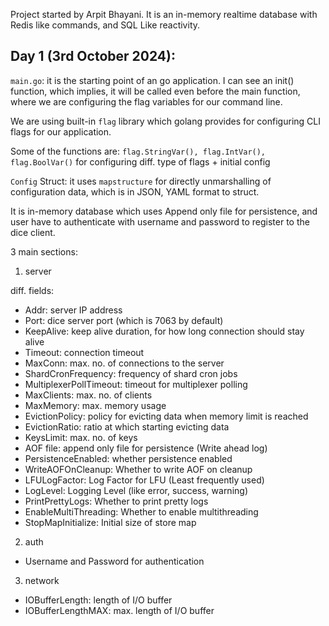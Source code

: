 Project started by Arpit Bhayani. 
It is an in-memory realtime database with Redis like commands, and SQL Like reactivity.

## Day 1 (3rd October 2024):
`main.go`: 
it is the starting point of an go application.
I can see an init() function, which implies, it will be called even before the main function, where we are configuring the flag variables for our command line.


We are using built-in `flag` library which golang provides for configuring CLI flags for our application.

Some of the functions are:
`flag.StringVar(), flag.IntVar(), flag.BoolVar()` for configuring diff. type of flags + initial config

`Config` Struct: it uses `mapstructure` for directly unmarshalling of configuration data, which is in JSON, YAML format to struct.

It is in-memory database which uses Append only file for persistence, and user have to authenticate with username and password to register to the dice client.

3 main sections: 
1. server

diff. fields:
- Addr: server IP address
- Port: dice server port (which is 7063 by default)
- KeepAlive: keep alive duration, for how long connection should stay alive
- Timeout: connection timeout
- MaxConn: max. no. of connections to the server
- ShardCronFrequency: frequency of shard cron jobs
- MultiplexerPollTimeout: timeout for multiplexer polling
- MaxClients: max. no. of clients
- MaxMemory: max. memory usage
- EvictionPolicy: policy for evicting data when memory limit is reached
- EvictionRatio: ratio at which starting evicting data
- KeysLimit: max. no. of keys
- AOF file: append only file for persistence (Write ahead log)
- PersistenceEnabled: whether persistence enabled
- WriteAOFOnCleanup: Whether to write AOF on cleanup
- LFULogFactor: Log Factor for LFU (Least frequently used)
- LogLevel: Logging Level (like error, success, warning)
- PrintPrettyLogs: Whether to print pretty logs
- EnableMultiThreading: Whether to enable multithreading
- StopMapInitialize: Initial size of store map

2. auth

- Username and Password for authentication

3. network

- IOBufferLength: length of I/O buffer
- IOBufferLengthMAX: max. length of I/O buffer